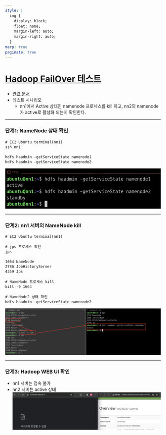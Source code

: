```yaml
---
style: |
  img {
    display: block;
    float: none;
    margin-left: auto;
    margin-right: auto;
  }
marp: true
paginate: true
---
```

# [Hadoop FailOver 테스트](https://www.youtube.com/watch?v=QQUKRVmdGVc&list=PLJlUnZ1kDbt7X2C4ntIYHmphNDIc5wN8J&index=13)
- [관련 문서](https://biggongjam.notion.site/12-Hadoop-FailOver-4093eb227a004ce98e1813ed6cdd6614)
- 테스트 시나리오
  - nn1에서 Active 상태인 namenode 프로세스를 kill 하고, nn2의 namenode가 active로 활성화 되는지 확인한다.

---
### 단계1: NameNode 상태 확인 
```shell
# EC2 Ubuntu terminal(nn1)
ssh nn1

hdfs haadmin -getServiceState namenode1 
hdfs haadmin -getServiceState namenode2
```
![Alt text](./img/12.%20Hadoop%20FailOver%20테스트/image-2.png)

---
### 단계2: nn1 서버의 NameNode kill
```shell
# EC2 Ubuntu terminal(nn1)

# jps 프로세스 확인
jps

1664 NameNode
2786 JobHistoryServer
4359 Jps

# NameNode 프로세스 kill
kill -9 1664

# NameNode2 상태 확인
hdfs haadmin -getServiceState namenode2
```
![bg right w:600](./img/12.%20Hadoop%20FailOver%20테스트/image-3.png)

---
### 단계3: Hadoop WEB UI 확인
- nn1 서버는 접속 불가 
- nn2 서버는 active 상태 
![Alt text](./img/12.%20Hadoop%20FailOver%20테스트/image-4.png)







